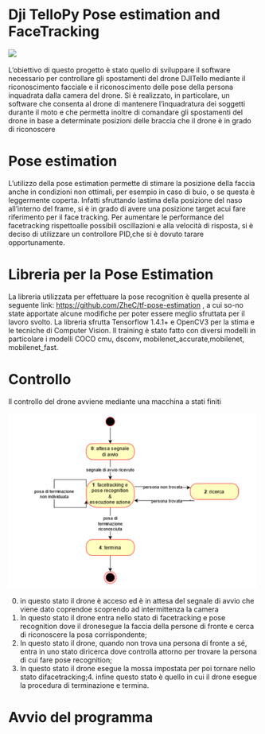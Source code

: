 # Dji TelloPy Pose estimation and FaceTracking


![](/docs/drone_gif.gif)
 
L’obiettivo di questo progetto è stato quello di sviluppare il software necessario per controllare gli spostamenti del drone DJITello mediante il riconoscimento facciale e il riconoscimento delle pose della persona inquadrata dalla camera del drone. Si è realizzato, in particolare, un software che consenta al drone di mantenere l’inquadratura dei soggetti durante il moto e che permetta inoltre di comandare gli spostamenti del drone in base a determinate posizioni delle braccia che il drone è in grado di riconoscere

# Pose estimation
L’utilizzo della pose estimation permette di stimare la posizione della faccia anche in condizioni non ottimali, per esempio in caso di buio, o se questa è leggermente coperta. Infatti sfruttando lastima della posizione del naso all’interno del frame, si è in grado di avere una posizione target acui fare riferimento per il face tracking.  Per aumentare le performance del facetracking rispettoalle possibili oscillazioni e alla velocità di risposta, si è deciso di utilizzare un controllore PID,che si è dovuto tarare opportunamente.

# Libreria per la Pose Estimation
La libreria utilizzata per effettuare la pose recognition è quella presente al seguente link: https://github.com/ZheC/tf-pose-estimation , a cui so-no state apportate alcune modifiche per poter essere meglio sfruttata per il lavoro svolto. La libreria sfrutta Tensorflow 1.4.1+ e OpenCV3 per la stima e le tecniche di Computer Vision. Il training è stato fatto con diversi modelli in particolare i modelli COCO cmu, dsconv, mobilenet_accurate,mobilenet, mobilenet_fast.

# Controllo

 Il controllo del drone avviene mediante una macchina a stati finiti
 
<img src="/docs/stati.PNG" width=500>
 

0.  in questo stato il drone è acceso ed è in attesa del segnale di avvio che viene dato coprendoe scoprendo ad intermittenza la camera
1.   In questo stato il drone entra nello stato di facetracking e pose recognition dove il dronesegue la faccia della persone di fronte e cerca di riconoscere la posa corrispondente;
2.   In questo stato il drone, quando non trova una persona di fronte a sé, entra in uno stato diricerca dove controlla attorno per trovare la persona di cui fare pose recognition;
3.   In  questo  stato  il  drone  esegue  la  mossa  impostata  per  poi  tornare  nello  stato  difacetracking;4.  infine questo stato è quello in cui il drone esegue la procedura di terminazione e termina. 


# Avvio del programma

